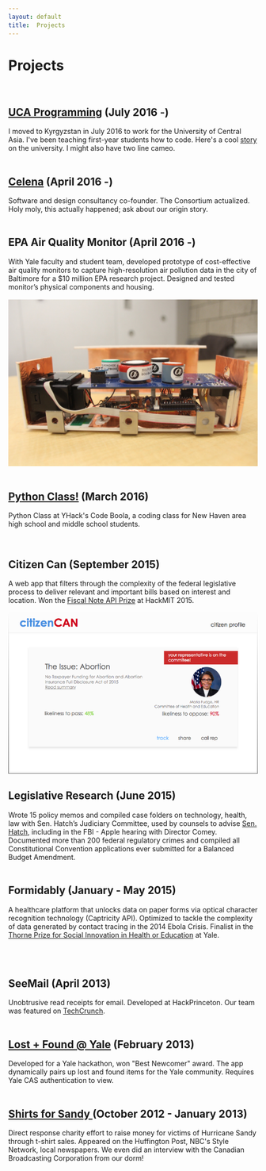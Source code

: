 ```yaml
---
layout: default
title:  Projects
---
```

# Projects
<br>

## <a href= 'http://ucentralasia.org/'>UCA Programming</a> (July 2016 -)
I moved to Kyrgyzstan in July 2016 to work for the University of Central Asia. I've been teaching first-year students how to code. Here's a cool
<a href= 'https://www.devex.com/news/a-world-class-university-town-89014'> story </a> on the university. I might also have two line cameo.  
<br>

## <a href= "http://celena.co">Celena</a> (April 2016 -)
Software and design consultancy co-founder. The Consortium actualized. Holy moly, this actually happened; ask about our origin story.  
<br>

## EPA Air Quality Monitor (April 2016 -)
With Yale faculty and student team, developed prototype of cost-effective air quality monitors to capture high-resolution air pollution data in the city of Baltimore for a $10 million EPA research project. Designed and tested monitor’s physical components and housing.  
<br> <img src="images/monitor.jpg" alt="EPA monitor">  
<br>

## <a href="http://jchang.me/posts/2016/04/01/Python-Class!.html">Python Class!</a> (March 2016)
Python Class at YHack's Code Boola, a coding class for New Haven area high school and middle school students.

<script async class="speakerdeck-embed" data-id="1571c61bee9c44f9864fd9d16da27895" data-ratio="1.77777777777778" src="//speakerdeck.com/assets/embed.js"></script>  
<br>

## Citizen Can (September 2015)  
A web app that filters through the complexity of the federal legislative process to deliver relevant and important bills based on interest and location. Won the [Fiscal Note API Prize](https://fiscalnote.github.io/FiscalNote-API/internal) at HackMIT 2015.  

<img src="images/citizencan.png" alt="Citizen Can">  
<br>

## Legislative Research (June 2015)  
Wrote 15 policy memos and compiled case folders on technology, health, law with Sen. Hatch’s Judiciary Committee, used by counsels to advise [Sen. Hatch](http://www.hatch.senate.gov/public/), including in the FBI - Apple hearing with Director Comey. Documented more than 200 federal regulatory crimes and compiled all Constitutional Convention applications ever submitted for a Balanced Budget Amendment.  
<br>

## Formidably (January - May 2015)
A healthcare platform that unlocks data on paper forms via optical character recognition technology (Captricity API). Optimized to tackle the complexity of data generated by contact tracing in the 2014 Ebola Crisis. Finalist in the [Thorne Prize for Social Innovation in Health or Education](http://innovatehealth.yale.edu/prize) at Yale.  
<br>
<script async class="speakerdeck-embed" data-id="c83e7ce0811745789c511a520bd5cc0b" data-ratio="1.77777777777778" src="//speakerdeck.com/assets/embed.js"></script> <br>

## SeeMail (April 2013)
Unobtrusive read receipts for email. Developed at HackPrinceton. Our team was featured on <a href= "http://techcrunch.com/2013/04/07/students-tackle-road-trips-online-distraction-and-more-at-hackprinceton/">TechCrunch</a>.  
<br>

## <a href="http://lostfoundyale.herokuapp.com/">Lost + Found @ Yale</a> (February 2013)
Developed for a Yale hackathon, won "Best Newcomer" award. The app dynamically pairs up lost and found items for the Yale community. Requires Yale CAS authentication to view.  
<br>

## <a href= "http://www.nhregister.com/general-news/20121117/yale-students-roll-up-sleeves-to-lend-a-hand-with-sandy-relief"> Shirts for Sandy </a>(October 2012 - January 2013)
Direct response charity effort to raise money for victims of Hurricane Sandy through t-shirt sales. Appeared on the Huffington Post, NBC's Style Network, local newspapers. We even did an interview with the Canadian Broadcasting Corporation from our dorm!
